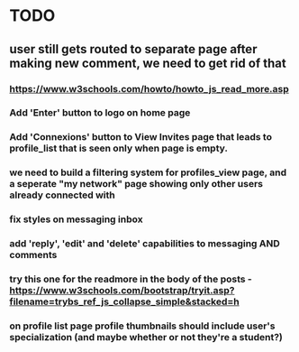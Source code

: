 # TODO #

<!-- GSC -->
##  user still gets routed to separate page after making new comment, we need to get rid of that 


###  https://www.w3schools.com/howto/howto_js_read_more.asp


### Add 'Enter' button to logo on home page

### Add 'Connexions' button to View Invites page that leads to profile_list that is seen only when page is empty. 

### we need to build a filtering system for profiles_view page, and a seperate "my network" page showing only other users already connected with


### fix styles on messaging inbox

### add 'reply', 'edit' and 'delete' capabilities to messaging AND comments


###  try this one for the readmore in the body of the posts - https://www.w3schools.com/bootstrap/tryit.asp?filename=trybs_ref_js_collapse_simple&stacked=h


### on profile list page profile thumbnails should include user's specialization (and maybe whether or not they're a student?)



